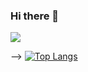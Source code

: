 ### Hi there 👋

<!--
**2022dana/2022dana** is a ✨ _special_ ✨ repository because its `README.md` (this file) appears on your GitHub profile.

Here are some ideas to get you started:

- 🔭 I’m currently working on ...
- 🌱 I’m currently learning ...
- 👯 I’m looking to collaborate on ...
- 🤔 I’m looking for help with ...
- 💬 Ask me about ...
- 📫 How to reach me: ...
- 😄 Pronouns: ...
- ⚡ Fun fact: ...
--> <img src="https://img.shields.io/badge/2022dana-#E34F26?style=flat-square&logo=HTML5&logoColor=#E34F26"/>
--> [![Top Langs](https://github-readme-stats.vercel.app/api/top-langs/?username=2022dana&layout=compact)](https://github.com/2022dana/github-readme-stats)
